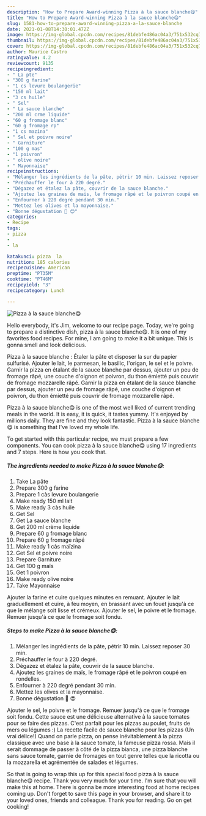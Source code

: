 ```yaml
---
description: "How to Prepare Award-winning Pizza à la sauce blanche😋"
title: "How to Prepare Award-winning Pizza à la sauce blanche😋"
slug: 1581-how-to-prepare-award-winning-pizza-a-la-sauce-blanche
date: 2021-01-08T14:30:01.472Z
image: https://img-global.cpcdn.com/recipes/81debfe486ac04a3/751x532cq70/pizza-a-la-sauce-blanche😋-photo-principale-de-la-recette.jpg
thumbnail: https://img-global.cpcdn.com/recipes/81debfe486ac04a3/751x532cq70/pizza-a-la-sauce-blanche😋-photo-principale-de-la-recette.jpg
cover: https://img-global.cpcdn.com/recipes/81debfe486ac04a3/751x532cq70/pizza-a-la-sauce-blanche😋-photo-principale-de-la-recette.jpg
author: Maurice Castro
ratingvalue: 4.2
reviewcount: 9135
recipeingredient:
- " La pte"
- "300 g farine"
- "1 cs levure boulangerie"
- "150 ml lait"
- "3 cs huile"
- " Sel"
- " La sauce blanche"
- "200 ml crme liquide"
- "60 g fromage blanc"
- "60 g fromage rp"
- "1 cs mazina"
- " Sel et poivre noire"
- " Garniture"
- "100 g mas"
- "1 poivron"
- " olive noire"
- " Mayonnaise"
recipeinstructions:
- "Mélanger les ingrédients de la pâte, pétrir 10 min. Laissez reposer 30 min."
- "Préchauffer le four à 220 degré."
- "Dégazez et étalez la pâte, couvrir de la sauce blanche."
- "Ajoutez les graines de maïs, le fromage râpé et le poivron coupé en rondelles."
- "Enfourner à 220 degré pendant 30 min."
- "Mettez les olives et la mayonnaise."
- "Bonne dégustation 🍕 😍"
categories:
- Recipe
tags:
- pizza
- 
- la

katakunci: pizza  la 
nutrition: 185 calories
recipecuisine: American
preptime: "PT35M"
cooktime: "PT46M"
recipeyield: "3"
recipecategory: Lunch

---
```



![Pizza à la sauce blanche😋](https://img-global.cpcdn.com/recipes/81debfe486ac04a3/751x532cq70/pizza-a-la-sauce-blanche😋-photo-principale-de-la-recette.jpg)

Hello everybody, it's Jim, welcome to our recipe page. Today, we're going to prepare a distinctive dish, pizza à la sauce blanche😋. It is one of my favorites food recipes. For mine, I am going to make it a bit unique. This is gonna smell and look delicious.

Pizza à la sauce blanche : Étaler la pâte et disposer la sur du papier sulfurisé. Ajouter le lait, le parmesan, le basilic, l&#39;origan, le sel et le poivre. Garnir la pizza en étalant de la sauce blanche par dessus, ajouter un peu de fromage râpé, une couche d&#39;oignon et poivron, du thon émietté puis couvrir de fromage mozzarelle râpé. Garnir la pizza en étalant de la sauce blanche par dessus, ajouter un peu de fromage râpé, une couche d&#39;oignon et poivron, du thon émietté puis couvrir de fromage mozzarelle râpé.

Pizza à la sauce blanche😋 is one of the most well liked of current trending meals in the world. It is easy, it is quick, it tastes yummy. It's enjoyed by millions daily. They are fine and they look fantastic. Pizza à la sauce blanche😋 is something that I've loved my whole life.


To get started with this particular recipe, we must prepare a few components. You can cook pizza à la sauce blanche😋 using 17 ingredients and 7 steps. Here is how you cook that.

<!--inarticleads1-->

##### The ingredients needed to make Pizza à la sauce blanche😋:

1. Take  La pâte
1. Prepare 300 g farine
1. Prepare 1 càs levure boulangerie
1. Make ready 150 ml lait
1. Make ready 3 càs huile
1. Get  Sel
1. Get  La sauce blanche
1. Get 200 ml crème liquide
1. Prepare 60 g fromage blanc
1. Prepare 60 g fromage râpé
1. Make ready 1 càs maïzina
1. Get  Sel et poivre noire
1. Prepare  Garniture
1. Get 100 g maïs
1. Get 1 poivron
1. Make ready  olive noire
1. Take  Mayonnaise


Ajouter la farine et cuire quelques minutes en remuant. Ajouter le lait graduellement et cuire, à feu moyen, en brassant avec un fouet jusqu&#39;à ce que le mélange soit lisse et crémeux. Ajouter le sel, le poivre et le fromage. Remuer jusqu&#39;à ce que le fromage soit fondu. 

<!--inarticleads2-->

##### Steps to make Pizza à la sauce blanche😋:

1. Mélanger les ingrédients de la pâte, pétrir 10 min. Laissez reposer 30 min.
1. Préchauffer le four à 220 degré.
1. Dégazez et étalez la pâte, couvrir de la sauce blanche.
1. Ajoutez les graines de maïs, le fromage râpé et le poivron coupé en rondelles.
1. Enfourner à 220 degré pendant 30 min.
1. Mettez les olives et la mayonnaise.
1. Bonne dégustation 🍕 😍


Ajouter le sel, le poivre et le fromage. Remuer jusqu&#39;à ce que le fromage soit fondu. Cette sauce est une délicieuse alternative à la sauce tomates pour se faire des pizzas. C&#39;est parfait pour les pizzas au poulet, fruits de mers ou légumes :) La recette facile de sauce blanche pour les pizzas (Un vrai délice!) Quand on parle pizza, on pense inévitablement à la pizza classique avec une base à la sauce tomate, la fameuse pizza rossa. Mais il serait dommage de passer à côté de la pizza bianca, une pizza blanche sans sauce tomate, garnie de fromages en tout genre telles que la ricotta ou la mozzarella et agrémentée de salades et légumes. 

So that is going to wrap this up for this special food pizza à la sauce blanche😋 recipe. Thank you very much for your time. I'm sure that you will make this at home. There is gonna be more interesting food at home recipes coming up. Don't forget to save this page in your browser, and share it to your loved ones, friends and colleague. Thank you for reading. Go on get cooking!
